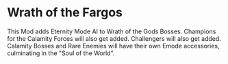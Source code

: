 # Wrath of the Fargos
This Mod adds Eternity Mode AI to Wrath of the Gods Bosses.
Champions for the Calamity Forces will also get added.
Challengers will also get added.
Calamity Bosses and Rare Enemies will have their own Emode accessories, culminating in the "Soul of the World".
